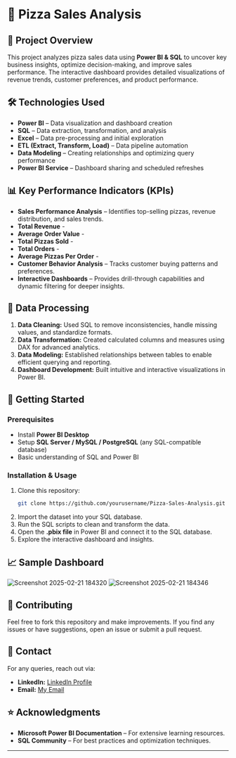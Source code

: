 # 🍕 Pizza Sales Analysis

## 📌 Project Overview

This project analyzes pizza sales data using **Power BI & SQL** to uncover key business insights, optimize decision-making, and improve sales performance. The interactive dashboard provides detailed visualizations of revenue trends, customer preferences, and product performance.

## 🛠️ Technologies Used

- **Power BI** – Data visualization and dashboard creation
- **SQL** – Data extraction, transformation, and analysis
- **Excel** – Data pre-processing and initial exploration
- **ETL (Extract, Transform, Load)** – Data pipeline automation
- **Data Modeling** – Creating relationships and optimizing query performance
- **Power BI Service** – Dashboard sharing and scheduled refreshes

## 📊 Key Performance Indicators (KPIs)

- **Sales Performance Analysis** – Identifies top-selling pizzas, revenue distribution, and sales trends.
- **Total Revenue** -
- **Average Order Value** -
- **Total Pizzas Sold** -
- **Total Orders** -
- **Average Pizzas Per Order** - 
- **Customer Behavior Analysis** – Tracks customer buying patterns and preferences.
- **Interactive Dashboards** – Provides drill-through capabilities and dynamic filtering for deeper insights.

## 🔧 Data Processing

1. **Data Cleaning:** Used SQL to remove inconsistencies, handle missing values, and standardize formats.
2. **Data Transformation:** Created calculated columns and measures using DAX for advanced analytics.
3. **Data Modeling:** Established relationships between tables to enable efficient querying and reporting.
4. **Dashboard Development:** Built intuitive and interactive visualizations in Power BI.


## 🚀 Getting Started

### Prerequisites

- Install **Power BI Desktop**
- Setup **SQL Server / MySQL / PostgreSQL** (any SQL-compatible database)
- Basic understanding of SQL and Power BI

### Installation & Usage

1. Clone this repository:
   ```sh
   git clone https://github.com/yourusername/Pizza-Sales-Analysis.git
   ```
2. Import the dataset into your SQL database.
3. Run the SQL scripts to clean and transform the data.
4. Open the **.pbix file** in Power BI and connect it to the SQL database.
5. Explore the interactive dashboard and insights.

## 📈 Sample Dashboard

![Screenshot 2025-02-21 184320](https://github.com/user-attachments/assets/85847269-2c6a-4fc6-a229-e34a4be76749)
![Screenshot 2025-02-21 184346](https://github.com/user-attachments/assets/199fc095-1bf8-410e-ba91-631a2a60513a)


## 🤝 Contributing

Feel free to fork this repository and make improvements. If you find any issues or have suggestions, open an issue or submit a pull request.

## 📩 Contact

For any queries, reach out via:

- **LinkedIn:** [LinkedIn Profile](https://www.linkedin.com/in/praveen-kumar-87b075287/)
- **Email:** [My Email](mailto\:kumarpraveen.iitp@gmail.com)

## ⭐ Acknowledgments

- **Microsoft Power BI Documentation** – For extensive learning resources.
- **SQL Community** – For best practices and optimization techniques.

---




